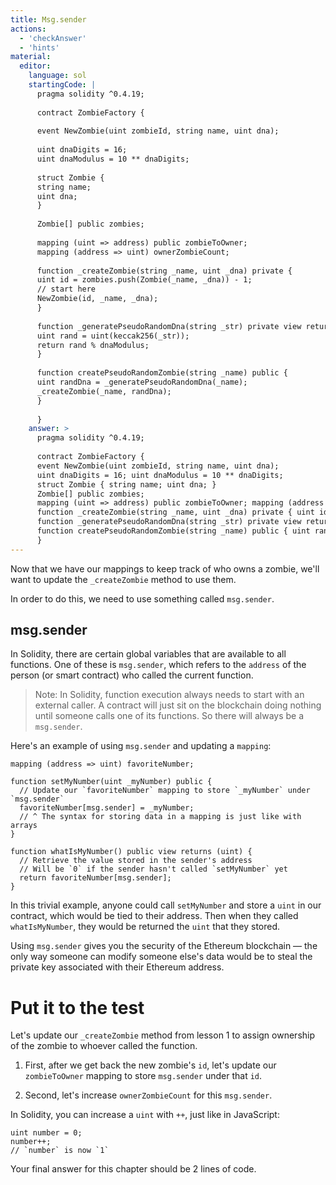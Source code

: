 ```yaml
---
title: Msg.sender
actions:
  - 'checkAnswer'
  - 'hints'
material:
  editor:
    language: sol
    startingCode: |
      pragma solidity ^0.4.19;
      
      contract ZombieFactory {
      
      event NewZombie(uint zombieId, string name, uint dna);
      
      uint dnaDigits = 16;
      uint dnaModulus = 10 ** dnaDigits;
      
      struct Zombie {
      string name;
      uint dna;
      }
      
      Zombie[] public zombies;
      
      mapping (uint => address) public zombieToOwner;
      mapping (address => uint) ownerZombieCount;
      
      function _createZombie(string _name, uint _dna) private {
      uint id = zombies.push(Zombie(_name, _dna)) - 1;
      // start here
      NewZombie(id, _name, _dna);
      }
      
      function _generatePseudoRandomDna(string _str) private view returns (uint) {
      uint rand = uint(keccak256(_str));
      return rand % dnaModulus;
      }
      
      function createPseudoRandomZombie(string _name) public {
      uint randDna = _generatePseudoRandomDna(_name);
      _createZombie(_name, randDna);
      }
      
      }
    answer: >
      pragma solidity ^0.4.19;
      
      contract ZombieFactory {
      event NewZombie(uint zombieId, string name, uint dna);
      uint dnaDigits = 16; uint dnaModulus = 10 ** dnaDigits;
      struct Zombie { string name; uint dna; }
      Zombie[] public zombies;
      mapping (uint => address) public zombieToOwner; mapping (address => uint) ownerZombieCount;
      function _createZombie(string _name, uint _dna) private { uint id = zombies.push(Zombie(_name, _dna)) - 1; zombieToOwner[id] = msg.sender; ownerZombieCount[msg.sender]++; NewZombie(id, _name, _dna); }
      function _generatePseudoRandomDna(string _str) private view returns (uint) { uint rand = uint(keccak256(_str)); return rand % dnaModulus; }
      function createPseudoRandomZombie(string _name) public { uint randDna = _generatePseudoRandomDna(_name); _createZombie(_name, randDna); }
      }
---
```

Now that we have our mappings to keep track of who owns a zombie, we'll want to update the `_createZombie` method to use them.

In order to do this, we need to use something called `msg.sender`.

## msg.sender

In Solidity, there are certain global variables that are available to all functions. One of these is `msg.sender`, which refers to the `address` of the person (or smart contract) who called the current function.

> Note: In Solidity, function execution always needs to start with an external caller. A contract will just sit on the blockchain doing nothing until someone calls one of its functions. So there will always be a `msg.sender`.

Here's an example of using `msg.sender` and updating a `mapping`:

    mapping (address => uint) favoriteNumber;
    
    function setMyNumber(uint _myNumber) public {
      // Update our `favoriteNumber` mapping to store `_myNumber` under `msg.sender`
      favoriteNumber[msg.sender] = _myNumber;
      // ^ The syntax for storing data in a mapping is just like with arrays
    }
    
    function whatIsMyNumber() public view returns (uint) {
      // Retrieve the value stored in the sender's address
      // Will be `0` if the sender hasn't called `setMyNumber` yet
      return favoriteNumber[msg.sender];
    }
    

In this trivial example, anyone could call `setMyNumber` and store a `uint` in our contract, which would be tied to their address. Then when they called `whatIsMyNumber`, they would be returned the `uint` that they stored.

Using `msg.sender` gives you the security of the Ethereum blockchain — the only way someone can modify someone else's data would be to steal the private key associated with their Ethereum address.

# Put it to the test

Let's update our `_createZombie` method from lesson 1 to assign ownership of the zombie to whoever called the function.

1. First, after we get back the new zombie's `id`, let's update our `zombieToOwner` mapping to store `msg.sender` under that `id`.

2. Second, let's increase `ownerZombieCount` for this `msg.sender`.

In Solidity, you can increase a `uint` with `++`, just like in JavaScript:

    uint number = 0;
    number++;
    // `number` is now `1`
    

Your final answer for this chapter should be 2 lines of code.
